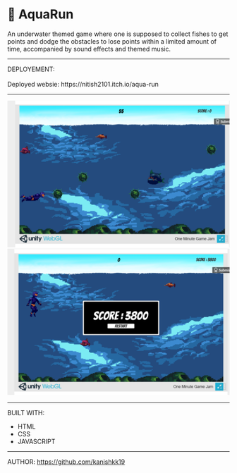 # 🤽 AquaRun



An underwater themed game where one is supposed to collect fishes to get points and dodge the obstacles to lose points within a limited amount of time, accompanied by sound effects and themed music.



<hr>
DEPLOYEMENT:
<br>
<br>
Deployed websie: https://nitish2101.itch.io/aqua-run
<hr>

![image](https://github.com/kanishkk19/Aqua-Run/blob/main/ss1.png)
![image](https://github.com/kanishkk19/Aqua-Run/blob/main/ss2.png)


<hr>


BUILT WITH: 
<br>
* HTML
* CSS
* JAVASCRIPT
<hr>

AUTHOR:
https://github.com/kanishkk19

